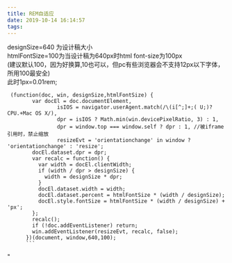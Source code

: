 ```yaml
---
title: REM自适应
date: 2019-10-14 16:14:57
tags:
---
```

<p>designSize=640 为设计稿大小<br>
htmlFontSize=100为当设计稿为640px时html font-size为100px<br>
(建议默认100，因为好换算,10也可以，但pc有些浏览器会不支持12px以下字体，所用100最安全)<br>
此时1px=0.01rem;</p>
<pre><code> (function(doc, win, designSize,htmlFontSize) {
        var docEl = doc.documentElement,
                isIOS = navigator.userAgent.match(/\(i[^;]+;( U;)? CPU.+Mac OS X/),
                dpr = isIOS ? Math.min(win.devicePixelRatio, 3) : 1,
                dpr = window.top === window.self ? dpr : 1, //被iframe引用时，禁止缩放
                resizeEvt = 'orientationchange' in window ? 'orientationchange' : 'resize';
        docEl.dataset.dpr = dpr;
        var recalc = function() {
          var width = docEl.clientWidth;
          if (width / dpr &gt; designSize) {
            width = designSize * dpr;
          }
          docEl.dataset.width = width;
          docEl.dataset.percent = htmlFontSize * (width / designSize);
          docEl.style.fontSize = htmlFontSize * (width / designSize) + 'px';
        };
        recalc();
        if (!doc.addEventListener) return;
        win.addEventListener(resizeEvt, recalc, false);
      })(document, window,640,100);
      ```</code></pre>
"
